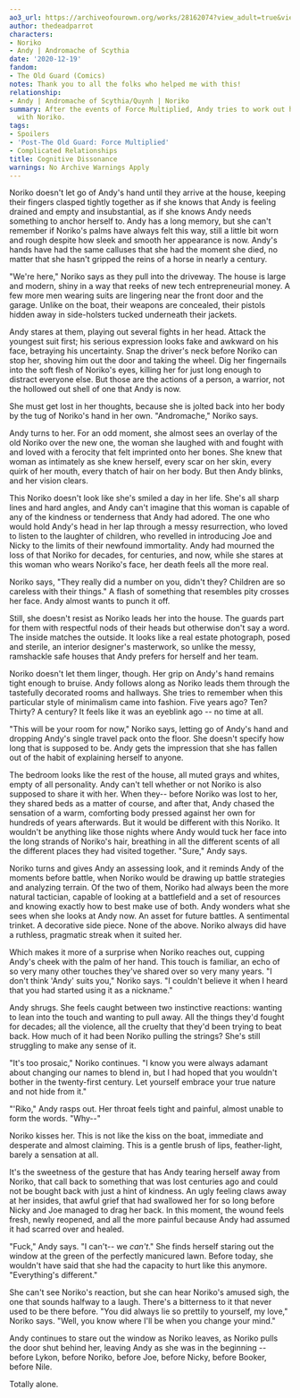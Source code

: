 ```yaml
---
ao3_url: https://archiveofourown.org/works/28162074?view_adult=true&view_full_work=true
author: thedeadparrot
characters:
- Noriko
- Andy | Andromache of Scythia
date: '2020-12-19'
fandom:
- The Old Guard (Comics)
notes: Thank you to all the folks who helped me with this!
relationship:
- Andy | Andromache of Scythia/Quynh | Noriko
summary: After the events of Force Multiplied, Andy tries to work out her new relationship
  with Noriko.
tags:
- Spoilers
- 'Post-The Old Guard: Force Multiplied'
- Complicated Relationships
title: Cognitive Dissonance
warnings: No Archive Warnings Apply
---
```


Noriko doesn't let go of Andy's hand until they arrive at the house, keeping their fingers clasped tightly together as if she knows that Andy is feeling drained and empty and insubstantial, as if she knows Andy needs something to anchor herself to. Andy has a long memory, but she can't remember if Noriko's palms have always felt this way, still a little bit worn and rough despite how sleek and smooth her appearance is now. Andy's hands have had the same calluses that she had the moment she died, no matter that she hasn't gripped the reins of a horse in nearly a century.

"We're here," Noriko says as they pull into the driveway. The house is large and modern, shiny in a way that reeks of new tech entrepreneurial money. A few more men wearing suits are lingering near the front door and the garage. Unlike on the boat, their weapons are concealed, their pistols hidden away in side-holsters tucked underneath their jackets.

Andy stares at them, playing out several fights in her head. Attack the youngest suit first; his serious expression looks fake and awkward on his face, betraying his uncertainty. Snap the driver's neck before Noriko can stop her, shoving him out the door and taking the wheel. Dig her fingernails into the soft flesh of Noriko's eyes, killing her for just long enough to distract everyone else. But those are the actions of a person, a warrior, not the hollowed out shell of one that Andy is now.

She must get lost in her thoughts, because she is jolted back into her body by the tug of Noriko's hand in her own. "Andromache," Noriko says.

Andy turns to her. For an odd moment, she almost sees an overlay of the old Noriko over the new one, the woman she laughed with and fought with and loved with a ferocity that felt imprinted onto her bones. She knew that woman as intimately as she knew herself, every scar on her skin, every quirk of her mouth, every thatch of hair on her body. But then Andy blinks, and her vision clears.

This Noriko doesn't look like she's smiled a day in her life. She's all sharp lines and hard angles, and Andy can't imagine that this woman is capable of any of the kindness or tenderness that Andy had adored. The one who would hold Andy's head in her lap through a messy resurrection, who loved to listen to the laughter of children, who revelled in introducing Joe and Nicky to the limits of their newfound immortality. Andy had mourned the loss of that Noriko for decades, for centuries, and now, while she stares at this woman who wears Noriko's face, her death feels all the more real.

Noriko says, "They really did a number on you, didn't they? Children are so careless with their things." A flash of something that resembles pity crosses her face. Andy almost wants to punch it off.

Still, she doesn't resist as Noriko leads her into the house. The guards part for them with respectful nods of their heads but otherwise don't say a word. The inside matches the outside. It looks like a real estate photograph, posed and sterile, an interior designer's masterwork, so unlike the messy, ramshackle safe houses that Andy prefers for herself and her team.

Noriko doesn't let them linger, though. Her grip on Andy's hand remains tight enough to bruise. Andy follows along as Noriko leads them through the tastefully decorated rooms and hallways. She tries to remember when this particular style of minimalism came into fashion. Five years ago? Ten? Thirty? A century? It feels like it was an eyeblink ago -- no time at all.

"This will be your room for now," Noriko says, letting go of Andy's hand and dropping Andy's single travel pack onto the floor. She doesn't specify how long that is supposed to be. Andy gets the impression that she has fallen out of the habit of explaining herself to anyone. 

The bedroom looks like the rest of the house, all muted grays and whites, empty of all personality. Andy can't tell whether or not Noriko is also supposed to share it with her. When they-- before Noriko was lost to her, they shared beds as a matter of course, and after that, Andy chased the sensation of a warm, comforting body pressed against her own for hundreds of years afterwards. But it would be different with this Noriko. It wouldn't be anything like those nights where Andy would tuck her face into the long strands of Noriko's hair, breathing in all the different scents of all the different places they had visited together. "Sure," Andy says.

Noriko turns and gives Andy an assessing look, and it reminds Andy of the moments before battle, when Noriko would be drawing up battle strategies and analyzing terrain. Of the two of them, Noriko had always been the more natural tactician, capable of looking at a battlefield and a set of resources and knowing exactly how to best make use of both. Andy wonders what she sees when she looks at Andy now. An asset for future battles. A sentimental trinket. A decorative side piece. None of the above. Noriko always did have a ruthless, pragmatic streak when it suited her.

Which makes it more of a surprise when Noriko reaches out, cupping Andy's cheek with the palm of her hand. This touch is familiar, an echo of so very many other touches they've shared over so very many years. "I don't think 'Andy' suits you," Noriko says. "I couldn't believe it when I heard that you had started using it as a nickname."

Andy shrugs. She feels caught between two instinctive reactions: wanting to lean into the touch and wanting to pull away. All the things they'd fought for decades; all the violence, all the cruelty that they'd been trying to beat back. How much of it had been Noriko pulling the strings? She's still struggling to make any sense of it.

"It's too prosaic," Noriko continues. "I know you were always adamant about changing our names to blend in, but I had hoped that you wouldn't bother in the twenty-first century. Let yourself embrace your true nature and not hide from it."

"'Riko," Andy rasps out. Her throat feels tight and painful, almost unable to form the words. "Why--"

Noriko kisses her. This is not like the kiss on the boat, immediate and desperate and almost claiming. This is a gentle brush of lips, feather-light, barely a sensation at all.

It's the sweetness of the gesture that has Andy tearing herself away from Noriko, that call back to something that was lost centuries ago and could not be bought back with just a hint of kindness. An ugly feeling claws away at her insides, that awful grief that had swallowed her for so long before Nicky and Joe managed to drag her back. In this moment, the wound feels fresh, newly reopened, and all the more painful because Andy had assumed it had scarred over and healed.

"Fuck," Andy says. "I can't-- we *can't*." She finds herself staring out the window at the green of the perfectly manicured lawn. Before today, she wouldn't have said that she had the capacity to hurt like this anymore. "Everything's different."

She can't see Noriko's reaction, but she can hear Noriko's amused sigh, the one that sounds halfway to a laugh. There's a bitterness to it that never used to be there before. "You did always lie so prettily to yourself, my love," Noriko says. "Well, you know where I'll be when you change your mind."

Andy continues to stare out the window as Noriko leaves, as Noriko pulls the door shut behind her, leaving Andy as she was in the beginning -- before Lykon, before Noriko, before Joe, before Nicky, before Booker, before Nile. 

Totally alone.